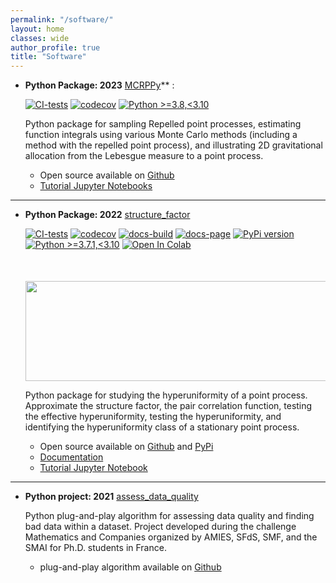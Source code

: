 ```yaml
---
permalink: "/software/"
layout: home
classes: wide
author_profile: true
title: "Software"
---
```

- **Python Package: 2023** [MCRPPy](https://github.com/dhawat/MCRPPy)** :

  [![CI-tests](https://github.com/dhawat/MCRPPy/actions/workflows/ci.yml/badge.svg)](https://github.com/dhawat/MCRPPy/actions/workflows/ci.yml)
  [![codecov](https://codecov.io/gh/dhawat/MCRPPy/branch/main/graph/badge.svg?token=CODECOV_TOKEN)](https://codecov.io/gh/dhawat/MCRPPy)
  [![Python >=3.8,<3.10](https://img.shields.io/badge/python->=3.8,<3.10-blue.svg)](https://www.python.org/downloads/release/python-371/)

  Python package for sampling Repelled point processes, estimating function integrals using various Monte Carlo methods (including a method with the repelled point process), and illustrating 2D gravitational allocation from the Lebesgue measure to a point process.

  - Open source available on [Github](https://github.com/dhawat/MCRPPy)
  - [Tutorial Jupyter Notebooks](https://github.com/dhawat/MCRPPy/tree/main/notebooks)

------------------------------------------------------------------------------------------------------------------------

- **Python Package: 2022** [structure_factor](https://github.com/For-a-few-DPPs-more/structure-factor)

  [![CI-tests](https://github.com/For-a-few-DPPs-more/structure-factor/actions/workflows/ci.yml/badge.svg)](https://github.com/For-a-few-DPPs-more/structure-factor/actions/workflows/ci.yml)
  [![codecov](https://codecov.io/gh/For-a-few-DPPs-more/structure-factor/branch/main/graph/badge.svg?token=FUDADJLO2W)](https://codecov.io/gh/For-a-few-DPPs-more/structure-factor)
  [![docs-build](https://github.com/For-a-few-DPPs-more/structure-factor/actions/workflows/docs.yml/badge.svg)](https://github.com/For-a-few-DPPs-more/structure-factor/actions/workflows/docs.yml)
  [![docs-page](https://img.shields.io/badge/docs-latest-blue)](https://for-a-few-dpps-more.github.io/structure-factor/)
  [![PyPi version](https://badgen.net/pypi/v/structure-factor/)](https://pypi.org/project/structure-factor/)
  [![Python >=3.7.1,<3.10](https://img.shields.io/badge/python->=3.7.1,<3.10-blue.svg)](https://www.python.org/downloads/release/python-371/)
  [![Open In Colab](https://colab.research.google.com/assets/colab-badge.svg)](./notebooks)

  <div align="middle" style="margin-top: 50px">
    <img src="{{ site.url }}{{ site.baseurl }}/assets/images/si_ginibre.png" alt="" style="width:520px;height:160px;">
  </div>

  Python package for studying the hyperuniformity of a point process.
  Approximate the structure factor, the pair correlation function, testing the effective hyperuniformity, testing the hyperuniformity, and identifying the hyperuniformity class of a stationary point process.

  - Open source available on [Github](https://github.com/For-a-few-DPPs-more/structure-factor) and [PyPi](https://pypi.org/project/structure-factor/)
  - [Documentation](https://for-a-few-dpps-more.github.io/structure-factor/)
  - [Tutorial Jupyter Notebook](https://github.com/For-a-few-DPPs-more/structure-factor/blob/main/notebooks/tutorial_structure_factor.ipynb)

---------------------------------------------

- **Python project: 2021** [assess_data_quality](https://github.com/dhawat/assess_data_quality)

  Python plug-and-play algorithm for assessing data quality and finding bad data within a dataset. Project developed during the challenge Mathematics and Companies organized by AMIES, SFdS, SMF, and the SMAI for Ph.D. students in France.

  - plug-and-play algorithm available on [Github](https://github.com/dhawat/assess_data_quality/)
